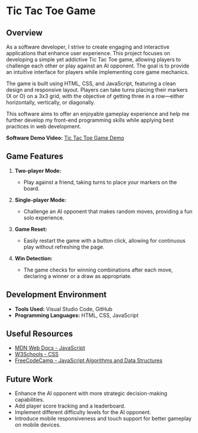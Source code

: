 # Tic Tac Toe Game

## Overview

As a software developer, I strive to create engaging and interactive applications that enhance user experience. This project focuses on developing a simple yet addictive Tic Tac Toe game, allowing players to challenge each other or play against an AI opponent. The goal is to provide an intuitive interface for players while implementing core game mechanics.

The game is built using HTML, CSS, and JavaScript, featuring a clean design and responsive layout. Players can take turns placing their markers (X or O) on a 3x3 grid, with the objective of getting three in a row—either horizontally, vertically, or diagonally.

This software aims to offer an enjoyable gameplay experience and help me further develop my front-end programming skills while applying best practices in web development.

**Software Demo Video:** [Tic Tac Toe Game Demo](https://youtu.be/YOUR_DEMO_LINK)

## Game Features

1. **Two-player Mode:**
   - Play against a friend, taking turns to place your markers on the board.

2. **Single-player Mode:**
   - Challenge an AI opponent that makes random moves, providing a fun solo experience.

3. **Game Reset:**
   - Easily restart the game with a button click, allowing for continuous play without refreshing the page.

4. **Win Detection:**
   - The game checks for winning combinations after each move, declaring a winner or a draw as appropriate.

## Development Environment

- **Tools Used:** Visual Studio Code, GitHub
- **Programming Languages:** HTML, CSS, JavaScript

## Useful Resources

* [MDN Web Docs - JavaScript](https://developer.mozilla.org/en-US/docs/Web/JavaScript)
* [W3Schools - CSS](https://www.w3schools.com/css/)
* [FreeCodeCamp - JavaScript Algorithms and Data Structures](https://www.freecodecamp.org/learn/javascript-algorithms-and-data-structures/)

## Future Work

* Enhance the AI opponent with more strategic decision-making capabilities.
* Add player score tracking and a leaderboard.
* Implement different difficulty levels for the AI opponent.
* Introduce mobile responsiveness and touch support for better gameplay on mobile devices.
